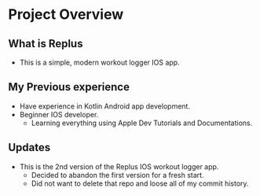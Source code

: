 # Project Overview

## What is Replus
- This is a simple, modern workout logger IOS app.

## My Previous experience
- Have experience in Kotlin Android app development.
- Beginner IOS developer.
    - Learning everything using Apple Dev Tutorials and Documentations.

## Updates
- This is the 2nd version of the Replus IOS workout logger app.
    - Decided to abandon the first version for a fresh start.
    - Did not want to delete that repo and loose all of my commit history. 
